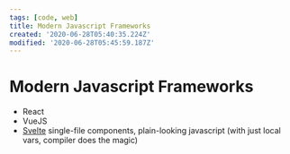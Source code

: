 ```yaml
---
tags: [code, web]
title: Modern Javascript Frameworks
created: '2020-06-28T05:40:35.224Z'
modified: '2020-06-28T05:45:59.187Z'
---
```


# Modern Javascript Frameworks

- React
- VueJS
- [Svelte](https://svelte.dev/) single-file components, plain-looking javascript (with just local vars, compiler does the magic)

